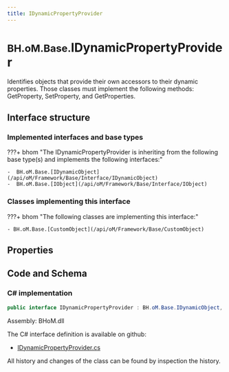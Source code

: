 ```yaml
---
title: IDynamicPropertyProvider
---
```


# <small>BH.oM.Base.</small>**IDynamicPropertyProvider**

Identifies objects that provide their own accessors to their dynamic properties. Those classes must implement the following methods: GetProperty, SetProperty, and GetProperties.

## Interface structure

### Implemented interfaces and base types

???+ bhom "The IDynamicPropertyProvider is inheriting from the following base type(s) and implements the following interfaces:"

    -  BH.oM.Base.[IDynamicObject](/api/oM/Framework/Base/Interface/IDynamicObject)
    -  BH.oM.Base.[IObject](/api/oM/Framework/Base/Interface/IObject)


### Classes implementing this interface

???+ bhom "The following classes are implementing this interface:"

    - BH.oM.Base.[CustomObject](/api/oM/Framework/Base/CustomObject)


## Properties

## Code and Schema

### C# implementation

``` C# title="C#"
public interface IDynamicPropertyProvider : BH.oM.Base.IDynamicObject, BH.oM.Base.IObject
```

Assembly: BHoM.dll

The C# interface definition is available on github:

- [IDynamicPropertyProvider.cs](https://github.com/BHoM/BHoM/blob/develop/BHoM/Interface\IDynamicPropertyProvider.cs)

All history and changes of the class can be found by inspection the history.
